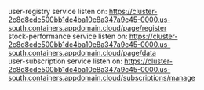 user-registry service listen on: https://cluster-2c8d8cde500bb1dc4ba10e8a347a9c45-0000.us-south.containers.appdomain.cloud/page/register <br />
stock-performance service listen on: https://cluster-2c8d8cde500bb1dc4ba10e8a347a9c45-0000.us-south.containers.appdomain.cloud/page/data <br />
user-subscription service listen on: https://cluster-2c8d8cde500bb1dc4ba10e8a347a9c45-0000.us-south.containers.appdomain.cloud/subscriptions/manage

